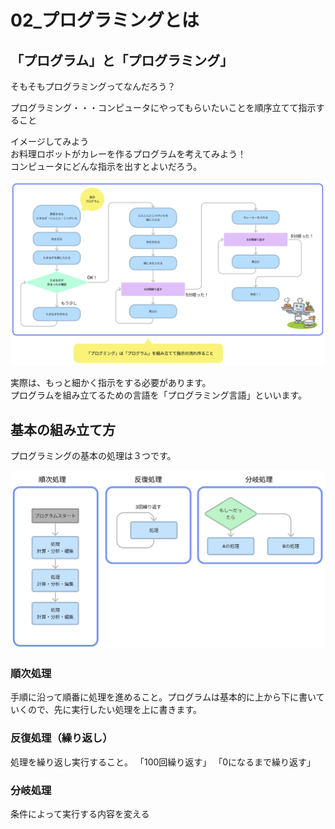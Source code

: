 # **02_プログラミングとは**

## **「プログラム」と「プログラミング」** 

そもそもプログラミングってなんだろう？  

プログラミング・・・コンピュータにやってもらいたいことを順序立てて指示すること  

イメージしてみよう  
お料理ロボットがカレーを作るプログラムを考えてみよう！  
コンピュータにどんな指示を出すとよいだろう。

![プログラミングとは](img/00_04.png)

実際は、もっと細かく指示をする必要があります。  
プログラムを組み立てるための言語を「プログラミング言語」といいます。

## **基本の組み立て方**　

プログラミングの基本の処理は３つです。

![プログラミングとは](img/00_05.png)

### **順次処理**

手順に沿って順番に処理を進めること。プログラムは基本的に上から下に書いていくので、先に実行したい処理を上に書きます。

### **反復処理（繰り返し）**

処理を繰り返し実行すること。
「100回繰り返す」
「0になるまで繰り返す」

### **分岐処理**

条件によって実行する内容を変える